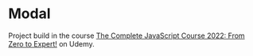 # Modal

Project build in the course [The Complete JavaScript Course 2022: From Zero to Expert!](https://www.udemy.com/course/the-complete-javascript-course/) on Udemy.
